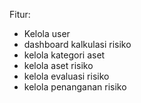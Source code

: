 Fitur:
- Kelola user
- dashboard kalkulasi risiko
- kelola kategori aset
- kelola aset risiko
- kelola evaluasi risiko
- kelola penanganan risiko
